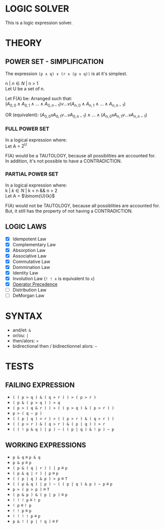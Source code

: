 # LOGIC SOLVER
This is a logic expression solver.

# THEORY
## POWER SET - SIMPLIFICATION
The expression `(p ∧ q) ∨ (r ∧ (p ∨ q))` is at it's simplest.

n | $n \in{N}$ | n > 1  
Let U be a set of n.

Let F(A) be:
Arranged such that:  
$(A_{0,0} ∧ A_{0,1} ∧ ... ∧ A_{0,n-1}) v ... v (A_{n,0} ∧ A_{n,1} ∧ ... ∧ A_{n,n-1})$  

OR (equivalent):
$(A_{0,0} v A_{0,1} v ... v A_{0,n-1}) ∧ ... ∧ (A_{n,0} v A_{n,1} v ... v A_{n,n-1})$  

### FULL POWER SET
In a logical expression where:  
Let A = $2^{U}$  

F(A) would be a TAUTOLOGY, because all possiblities are accounted for.  
In addition, it's not possible to have a CONTRADICTION.  

### PARTIAL POWER SET
In a logical expression where:  
k | $k \in{N}$ | k < n && n > 2  
Let A = $\binom{U}{k}$  

F(A) would not be TAUTOLOGY, because all possiblities are accounted for.  
But, it still has the property of not having a CONTRADICTION.  

## LOGIC LAWS
- [x] Idempotent Law
- [x] Complementary Law
- [x] Absorption Law
- [x] Associative Law
- [x] Commutative Law
- [x] Dommination Law
- [x] Identity Law
- [x] Involution Law (`! ! x` is equivalent to `x`)
- [x] [Operator Precedence](http://logic.stanford.edu/intrologic/dictionary/operator_precedence.html)
- [ ] Distribution Law
- [ ] DeMorgan Law

# SYNTAX
- and/et: `&`
- or/ou: `|`
- then/alors: `>`
- bidirectional then / bidirectionnel alors: `~`

# TESTS
## FAILING EXPRESSION
- `( ( p > q ) & ( q > r ) ) > ( p > r )`
- `( p & ( p > q ) ) > q`
- `( p > ( q & r ) ) > ( ( p > q ) & ( p > r ) )`
- `p > ( q ~ p )`
- `( ( p | q ) > r ) > ( ( p > r ) & ( q > r ) )`
- `( ( p > r ) & ( q > r ) & ( p | q ) ) > r`
- `( ( ! p & q ) | p ) ~ ( ( p | q ) & ! p ) ~ p`
## WORKING EXPRESSIONS
- `p & q` ≡ `p & q`
- `p & p` ≡ `p`
- `( p & ( q | r ) ) | p` ≡ `p`
- `( p & q | r ) | p` ≡ `p`
- `( ( p | q ) & p ) > p` ≡ `T` 
- `( ( p & q ) | p ) ~ ( ( p | q ) & p ) ~ p` ≡ `p`
- `p > ( p > p )` ≡ `T`
- `( p & p ) & ( p | p )` ≡ `p`
- `! ! ! p` ≡ `! p`
- `! p` ≡ `! p`
- `! ! p` ≡ `p`
- `! ! ! ! p` ≡ `p`
- `p & ! ( p | ! q )` ≡ `F`
